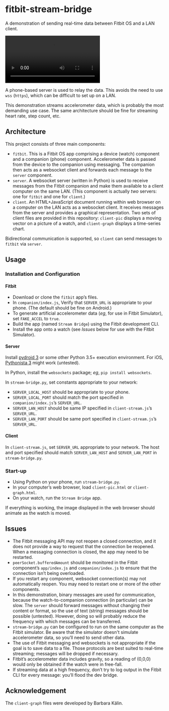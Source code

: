 # fitbit-stream-bridge
A demonstration of sending real-time data between Fitbit OS and a LAN client.

![Preview](https://raw.githubusercontent.com/gondwanasoft/fitbit-stream-bridge/main/stream-bridge.mp4 "Preview")

A phone-based server is used to relay the data. This avoids the need to use `wss` (`https`), which can be difficult to set up on a LAN.

This demonstration streams accelerometer data, which is probably the most demanding use case. The same architecture should be fine for streaming heart rate, step count, etc.
## Architecture
This project consists of three main components:
* `fitbit`. This is a Fitbit OS app comprising a device (watch) component and a companion (phone) component. Accelerometer data is passed from the device to the companion using messaging. The companion then acts as a websocket client and forwards each message to the `server` component.
* `server`. A websocket server (written in Python) is used to receive messages from the Fitbit companion and make them available to a client computer on the same LAN. (This component is actually *two* servers: one for `fitbit` and one for `client`.)
* `client`. An HTML+JavaScript document running within web browser on a computer on the LAN acts as a websocket client. It receives messages from the server and provides a graphical representation. Two sets of client files are provided in this repository: `client-pic` displays a moving vector on a picture of a watch, and `client-graph` displays a time-series chart.

Bidirectional communication is supported, so `client` can send messages to `fitbit` via `server`.

## Usage
### Installation and Configuration
#### Fitbit
* Download or clone the `fitbit` app’s files.
* In `companion/index.js`, Verify that `SERVER_URL` is appropriate to your phone. (The default should be fine on Android.)
* To generate artificial accelerometer data (*eg*, for use in Fitbit Simulator), set `FAKE_ACCEL` to `true`.
* Build the app (named `Stream Bridge`) using the Fitbit development CLI.
* Install the app onto a watch (see *Issues* below for use with the Fitbit Simulator).
#### Server
Install [pydroid 3](https://play.google.com/store/apps/details?id=ru.iiec.pydroid3) or some other Python 3.5+ execution environment. For iOS, [Pythonista 3](http://omz-software.com/pythonista/index.html) might work (untested).

In Python, install the `websockets` package; *eg*, `pip install websockets`.

In `stream-bridge.py`, set constants appropriate to your network:
* `SERVER_LOCAL_HOST` should be appropriate to your phone.
* `SERVER_LOCAL_PORT` should match the port specified in `companion/index.js`’s `SERVER_URL`.
* `SERVER_LAN_HOST` should be same IP specified in `client-stream.js`’s `SERVER_URL`.
* `SERVER_LAN_PORT` should be same port specified in `client-stream.js`’s `SERVER_URL`.

#### Client

In `client-stream.js`, set `SERVER_URL` appropriate to your network. The host and port specified should match `SERVER_LAN_HOST` and `SERVER_LAN_PORT` in `stream-bridge.py`.

### Start-up
* Using Python on your phone, run `stream-bridge.py`.
* In your computer’s web browser, load `client-pic.html` or `client-graph.html`.
* On your watch, run the `Stream Bridge` app.

If everything is working, the image displayed in the web browser should animate as the watch is moved.
## Issues
* The Fitbit messaging API may not reopen a closed connection, and it does not provide a way to request that the connection be reopened. When a messaging connection is closed, the app may need to be restarted.
* `peerSocket.bufferedAmount` should be monitored in the Fitbit component’s `app/index.js` and `companion/index.js` to ensure that the connection isn’t being overloaded.
* If you restart any component, websocket connection(s) may not automatically reopen. You may need to restart one or more of the other components.
* In this demonstration, binary messages are used for communication, because the watch-to-companion connection (in particular) can be slow. The `server` should forward messages without changing their content or format, so the use of text (string) messages should be possible (untested). However, doing so will probably reduce the frequency with which messages can be transferred.
* `stream-bridge.py` can be configured to run on the same computer as the Fitbit simulator. Be aware that the simulator doesn't simulate accelerometer data, so you’ll need to send other data.
* The use of Fitbit messaging and websockets is not appropriate if the goal is to save data to a file. Those protocols are best suited to real-time streaming; messages will be dropped if necessary.
* Fitbit’s accelerometer data includes gravity, so a reading of (0,0,0) would only be obtained if the watch were in free-fall.
* If streaming data at a high frequency, don’t try to log output in the Fitbit CLI for every message: you’ll flood the dev bridge.
## Acknowledgement
The `client-graph` files were developed by Barbara Kälin.